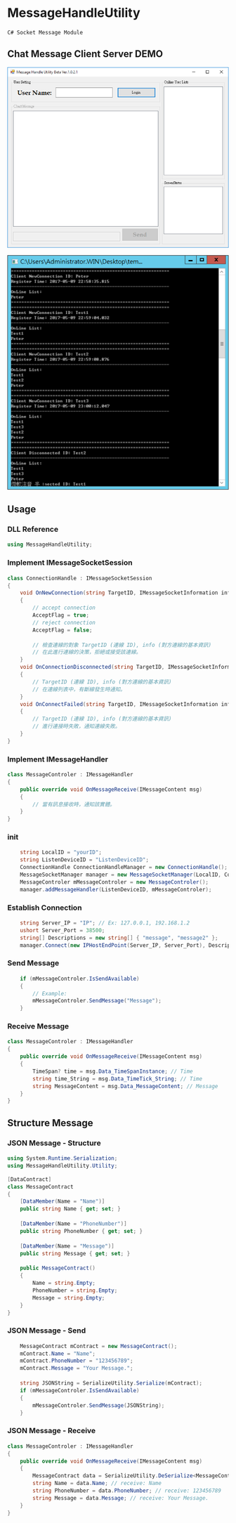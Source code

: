 # MessageHandleUtility

    C# Socket Message Module
	
## Chat Message Client Server DEMO

![](https://github.com/rain091667/MessageHandleUtility/blob/master/ScreenDemo/SampleScreen.gif)

![](https://github.com/rain091667/MessageHandleUtility/blob/master/ScreenDemo/SampleScreenServer.png)


## Usage

### DLL Reference
	
```csharp
using MessageHandleUtility;
```

### Implement IMessageSocketSession
```csharp
class ConnectionHandle : IMessageSocketSession
{
	void OnNewConnection(string TargetID, IMessageSocketInformation info, out bool AcceptFlag)
	{
		// accept connection
		AcceptFlag = true;
		// reject connection
		AcceptFlag = false;
		
		// 檢查連線的對象 TargetID (連線 ID), info (對方連線的基本資訊)
		// 在此進行連線的決策，拒絕或接受該連線。
	}
	void OnConnectionDisconnected(string TargetID, IMessageSocketInformation info)
	{
		// TargetID (連線 ID), info (對方連線的基本資訊)
		// 在連線列表中，有斷線發生時通知。
	}
	void OnConnectFailed(string TargetID, IMessageSocketInformation info)
	{
		// TargetID (連線 ID), info (對方連線的基本資訊)
		// 進行連接時失敗，通知連線失敗。
	}
}
```


### Implement IMessageHandler
```csharp
class MessageControler : IMessageHandler
{
	public override void OnMessageReceive(IMessageContent msg)
	{
		// 當有訊息接收時，通知該實體。
	}
}
```

### init

```csharp
	string LocalID = "yourID";
	string ListenDeviceID = "ListenDeviceID";
	ConnectionHandle ConnectionHandleManager = new ConnectionHandle();
	MessageSocketManager manager = new MessageSocketManager(LocalID, ConnectionHandleManager);
	MessageControler mMessageControler = new MessageControler();
	manager.addMessageHandler(ListenDeviceID, mMessageControler);
```

### Establish Connection

```csharp
	string Server_IP = "IP"; // Ex: 127.0.0.1, 192.168.1.2
	ushort Server_Port = 38500;
	string[] Descriptions = new string[] { "message", "message2" };
	manager.Connect(new IPHostEndPoint(Server_IP, Server_Port), Descriptions); 
```

### Send Message
```csharp
	if (mMessageControler.IsSendAvailable)
	{
		// Example:
		mMessageControler.SendMessage("Message");
	}
```

### Receive Message
```csharp
class MessageControler : IMessageHandler
{
	public override void OnMessageReceive(IMessageContent msg)
	{
		TimeSpan? time = msg.Data_TimeSpanInstance; // Time
		string time_String = msg.Data_TimeTick_String; // Time
		string MessageContent = msg.Data_MessageContent; // Message
	}
}
```


## Structure Message

### JSON Message - Structure
```csharp
using System.Runtime.Serialization;
using MessageHandleUtility.Utility;
```

```csharp
[DataContract]
class MessageContract
{
	[DataMember(Name = "Name")]
	public string Name { get; set; }

	[DataMember(Name = "PhoneNumber")]
	public string PhoneNumber { get; set; }
	
	[DataMember(Name = "Message")]
	public string Message { get; set; }

	public MessageContract()
	{
		Name = string.Empty;
		PhoneNumber = string.Empty;
		Message = string.Empty;
	}
}
```

### JSON Message - Send
```csharp
	MessageContract mContract = new MessageContract();
	mContract.Name = "Name";
	mContract.PhoneNumber = "123456789";
	mContract.Message = "Your Message.";
	
	string JSONString = SerializeUtility.Serialize(mContract);
	if (mMessageControler.IsSendAvailable)
	{
		mMessageControler.SendMessage(JSONString);
	}
```

### JSON Message - Receive
```csharp
class MessageControler : IMessageHandler
{
	public override void OnMessageReceive(IMessageContent msg)
	{
		MessageContract data = SerializeUtility.DeSerialize<MessageContract>(msg.Data_MessageContent);
		string Name = data.Name; // receive: Name
		string PhoneNumber = data.PhoneNumber; // receive: 123456789
		string Message = data.Message; // receive: Your Message.
	}
}
```